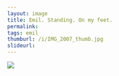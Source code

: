 ```yaml
---
layout: image
title: Emil. Standing. On my feet.
permalink: 
tags: emil
thumburl: /i/IMG_2007_thumb.jpg
slideurl: 
---
```


![]({{site.url}}/i/IMG_2007.jpg)


